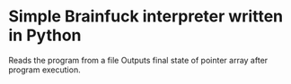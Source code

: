 # Simple Brainfuck interpreter written in Python
Reads the program from a file
Outputs final state of pointer array after program execution.
